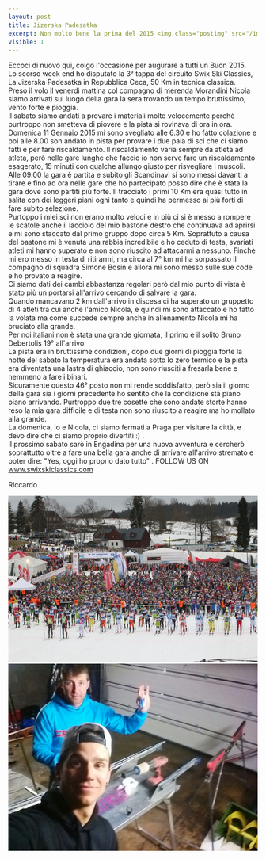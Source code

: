 ```yaml
---
layout: post
title: Jizerska Padesatka 
excerpt: Non molto bene la prima del 2015 <img class="postimg" src="/images/jizerska.jpg">
visible: 1
---
```



Eccoci di nuovo qui, colgo l'occasione per augurare a tutti un Buon 2015.<br>
Lo scorso week end ho disputato la 3° tappa del circuito Swix Ski Classics, La Jizerska Padesatka in Repubblica Ceca, 50 Km in tecnica classica.<br>
Preso il volo il venerdì mattina col compagno di merenda Morandini Nicola siamo arrivati sul luogo della gara la sera trovando un tempo bruttissimo, vento forte e pioggia.<br> 
Il sabato siamo andati a provare i materiali molto velocemente perchè purtroppo non smetteva di piovere e la pista si rovinava di ora in ora.<br>
Domenica 11 Gennaio 2015 mi sono svegliato alle 6.30 e ho fatto colazione e poi alle 8.00 son andato in pista per provare i due paia di sci che ci siamo fatti e per fare riscaldamento. Il riscaldamento varia sempre da atleta ad atleta, però nelle gare lunghe che faccio io non serve fare un riscaldamento esagerato, 15 minuti con qualche allungo giusto per risvegliare i muscoli.<br>
Alle 09.00 la gara è partita e subito gli Scandinavi si sono messi davanti a tirare e fino ad ora nelle gare che ho partecipato posso dire che è stata la gara dove sono partiti più forte. Il tracciato i primi 10 Km era quasi tutto in salita con dei leggeri piani ogni tanto e quindi ha permesso ai più forti di fare subito selezione.<br>
Purtoppo i miei sci non erano molto veloci e in più ci si è messo a rompere le scatole anche il lacciolo del mio bastone destro che continuava ad aprirsi e mi sono staccato dal primo gruppo dopo circa 5 Km. Soprattuto  a causa del bastone mi è venuta una rabbia incredibile e ho ceduto di testa, svariati atleti mi hanno superato e non sono riuscito ad attacarmi a nessuno. Finchè mi ero messo in testa di ritirarmi, ma circa al 7° km mi ha sorpassato il compagno di squadra Simone Bosin e allora mi sono messo sulle sue code e ho provato a reagire. <br>
Ci siamo dati dei cambi abbastanza regolari però dal mio punto di vista è stato più un portarsi all'arrivo cercando di salvare la gara.<br>
Quando mancavano 2 km dall'arrivo in discesa ci ha superato un gruppetto di 4 atleti tra cui anche l'amico Nicola, e quindi mi sono attaccato e ho fatto la volata ma come succede sempre anche in allenamento Nicola mi ha bruciato alla grande.<br>
Per noi italiani non è stata una grande giornata, il primo è il solito Bruno Debertolis 19° all'arrivo.<br>
La pista era in bruttissime condizioni, dopo due giorni di pioggia forte la notte del sabato la temperatura era andata sotto lo zero termico e la pista era diventata una lastra di ghiaccio, non sono riusciti a fresarla bene e nemmeno a fare i binari.<br>
Sicuramente questo 46° posto non mi rende soddisfatto, però sia il giorno della gara sia i giorni precedente ho sentito che la condizione stà piano piano arrivando. Purtroppo due tre cosette che sono andate storte hanno reso la mia gara difficile e di testa non sono riuscito a reagire ma ho mollato alla grande.<br>
La domenica, io e Nicola, ci siamo fermati a Praga per visitare la città, e devo dire che ci siamo proprio divertiti :) .<br>
Il prossimo sabato sarò in Engadina per una nuova avventura e cercherò soprattutto oltre a fare una bella gara anche di arrivare all'arrivo stremato e poter dire: "Yes, oggi ho proprio dato tutto" . FOLLOW US ON www.swixskiclassics.com<br>

Riccardo 

<a href="/images/jizerska.jpg"><img class="postimg" src="/images/jizerska.jpg"></a>
<a href="/images/jirez.jpg"><img class="postimg" src="/images/jirez.jpg"></a>
